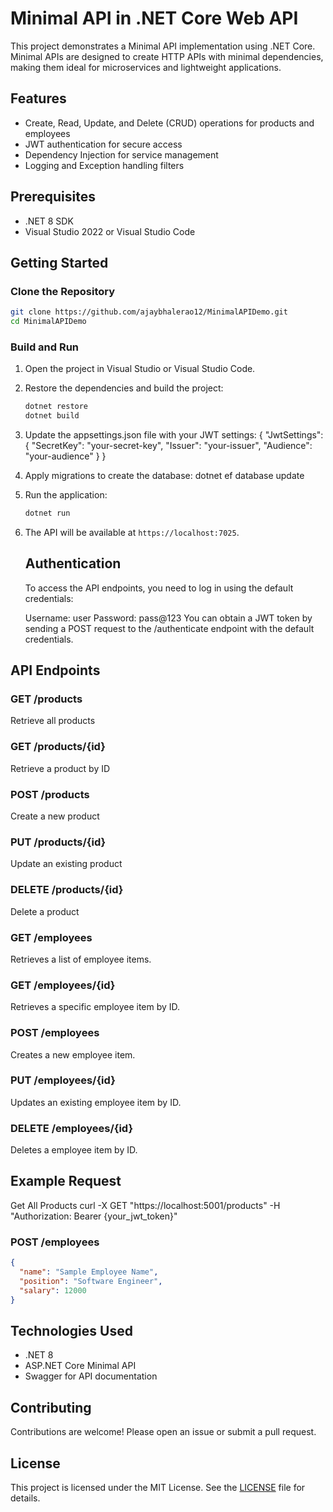 ﻿# Minimal API in .NET Core Web API

This project demonstrates a Minimal API implementation using .NET Core. Minimal APIs are designed to create HTTP APIs with minimal dependencies, making them ideal for microservices and lightweight applications.

## Features

- Create, Read, Update, and Delete (CRUD) operations for products and employees
- JWT authentication for secure access
- Dependency Injection for service management
- Logging and Exception handling filters

## Prerequisites

- .NET 8 SDK
- Visual Studio 2022 or Visual Studio Code

## Getting Started

### Clone the Repository

```bash
git clone https://github.com/ajaybhalerao12/MinimalAPIDemo.git
cd MinimalAPIDemo
```

### Build and Run

1. Open the project in Visual Studio or Visual Studio Code.
2. Restore the dependencies and build the project:

    ```bash
    dotnet restore
    dotnet build
    ```
3. Update the appsettings.json file with your JWT settings:
   {
    "JwtSettings": {
        "SecretKey": "your-secret-key",
        "Issuer": "your-issuer",
        "Audience": "your-audience"
    }
   }
4. Apply migrations to create the database:
   dotnet ef database update

5. Run the application:

    ```bash
    dotnet run
    ```

4. The API will be available at `https://localhost:7025`.

    ## Authentication
    To access the API endpoints, you need to log in using the default credentials:

    Username: user
    Password: pass@123
    You can obtain a JWT token by sending a POST request to the /authenticate endpoint with the default credentials.

## API Endpoints

### GET /products
Retrieve all products

### GET /products/{id}
Retrieve a product by ID

### POST /products
Create a new product
### PUT /products/{id}
Update an existing product

### DELETE /products/{id}
Delete a product

### GET /employees

Retrieves a list of employee items.

### GET /employees/{id}

Retrieves a specific employee item by ID.

### POST /employees

Creates a new employee item.

### PUT /employees/{id}

Updates an existing employee item by ID.

### DELETE /employees/{id}

Deletes a employee item by ID.

## Example Request
Get All Products
curl -X GET "https://localhost:5001/products" -H "Authorization: Bearer {your_jwt_token}"


### POST /employees

```json
{  
  "name": "Sample Employee Name",
  "position": "Software Engineer",
  "salary": 12000  
}
```

## Technologies Used

- .NET 8
- ASP.NET Core Minimal API
- Swagger for API documentation

## Contributing

Contributions are welcome! Please open an issue or submit a pull request.

## License

This project is licensed under the MIT License. See the [LICENSE](LICENSE) file for details.
